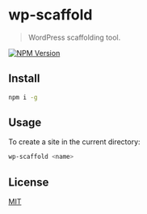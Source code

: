 # wp-scaffold

> WordPress scaffolding tool.

[![NPM Version][npm-image]][npm-url]

## Install

```bash
npm i -g
```

## Usage

To create a site in the current directory:

```bash
wp-scaffold <name>
```

## License

[MIT](http://vjpr.mit-license.org)

[npm-image]: https://img.shields.io/npm/v/wp-scaffold.svg
[npm-url]: https://npmjs.org/package/wp-scaffold
